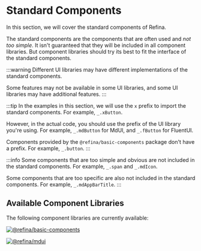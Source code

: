 # Standard Components

In this section, we will cover the standard components of Refina.

The standard components are the components that are often used and _not too simple_. It isn't guaranteed that they will be included in all component libraries. But component libraries should try its best to fit the interface of the standard components.

:::warning
Different UI libraries may have different implementations of the standard components.

Some features may not be available in some UI libraries, and some UI libraries may have additional features.
:::

:::tip
In the examples in this section, we will use the `x` prefix to import the standard components. For example, `_.xButton`.

However, in the actual code, you should use the prefix of the UI library you're using. For example, `_.mdButton` for MdUI, and `_.fButton` for FluentUI.

Components provided by the `@refina/basic-components` package don't have a prefix. For example, `_.button`.
:::

:::info
Some components that are too simple and obvious are not included in the standard components. For example, `_.span` and `_.mdIcon`.

Some components that are too specific are also not included in the standard components. For example, `_.mdAppBarTitle`.
:::

## Available Component Libraries

The following component libraries are currently available:

[![@refina/basic-components](https://img.shields.io/npm/v/%40refina%2Fbasic-components?label=%40refina%2Fbasic-components\&color=green)](https://www.npmjs.com/package/@refina/basic-components)

[![@refina/mdui](https://img.shields.io/npm/v/%40refina%2Fmdui?label=%40refina%2Fmdui\&color=green)](https://www.npmjs.com/package/@refina/mdui)
